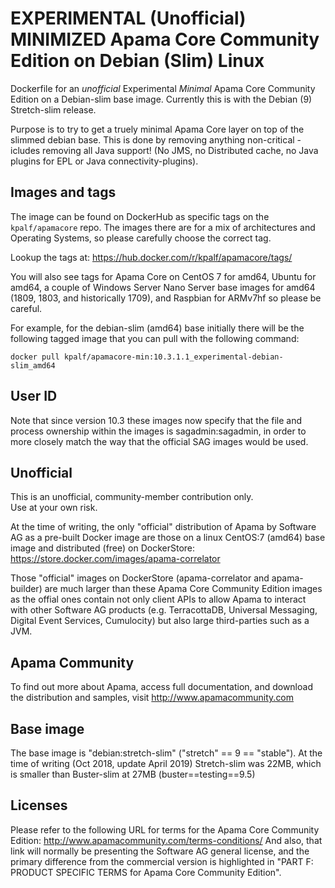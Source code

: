 # EXPERIMENTAL (Unofficial) MINIMIZED Apama Core Community Edition on Debian (Slim) Linux 
Dockerfile for an _unofficial_ Experimental *Minimal* Apama Core Community Edition on a Debian-slim base image. Currently this is with the Debian (9) Stretch-slim release. 

Purpose is to try to get a truely minimal Apama Core layer on top of the slimmed debian base.  This is done by removing anything non-critical - icludes removing all Java support!  (No JMS, no Distributed cache, no Java plugins for EPL or Java connectivity-plugins).


## Images and tags
The image can be found on DockerHub as specific tags on the `kpalf/apamacore` repo.  The images there are for a mix of architectures and Operating Systems, so please carefully choose the correct tag.

Lookup the tags at: https://hub.docker.com/r/kpalf/apamacore/tags/

You will also see tags for Apama Core on CentOS 7 for amd64, Ubuntu for amd64, a couple of Windows Server Nano Server base images  for amd64 (1809, 1803, and historically 1709), and Raspbian for ARMv7hf so please be careful.

For example, for the debian-slim (amd64) base initially there will be the following tagged image that you can pull with the following command:
```
docker pull kpalf/apamacore-min:10.3.1.1_experimental-debian-slim_amd64
```

## User ID
Note that since version 10.3 these images now specify that the file and process ownership within the images is sagadmin:sagadmin, in order to more closely match the way that the official SAG images would be used.

## Unofficial
This is an unofficial, community-member contribution only.  
Use at your own risk.

At the time of writing, the only "official" distribution of Apama by Software AG as a pre-built Docker image are those on a linux CentOS:7 (amd64) base image and distributed (free) on DockerStore: https://store.docker.com/images/apama-correlator

Those "official" images on DockerStore (apama-correlator and apama-builder) are much larger than these Apama Core Community Edition images as the offial ones contain not only client APIs to allow Apama to interact with other Software AG products (e.g. TerracottaDB, Universal Messaging, Digital Event Services, Cumulocity) but also large third-parties such as a JVM.

## Apama Community
To find out more about Apama, access full documentation, and download the distribution and samples, visit http://www.apamacommunity.com


## Base image
The base image is "debian:stretch-slim" ("stretch" == 9 == "stable").
At the time of writing (Oct 2018, update April 2019) Stretch-slim was 22MB, which is smaller than Buster-slim at 27MB (buster==testing==9.5)



## Licenses
Please refer to the following URL for terms for the Apama Core Community Edition:
http://www.apamacommunity.com/terms-conditions/
And also, that link will normally be presenting the Software AG general license, and the primary difference from the commercial version is highlighted in "PART F: PRODUCT SPECIFIC TERMS for Apama Core Community Edition".

